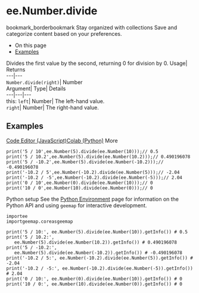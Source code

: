  
#  ee.Number.divide
bookmark_borderbookmark Stay organized with collections  Save and categorize content based on your preferences. 
  * On this page
  * [Examples](https://developers.google.com/earth-engine/apidocs/ee-number-divide#examples)


Divides the first value by the second, returning 0 for division by 0. 
Usage| Returns  
---|---  
`Number.divide(right)`| Number  
Argument| Type| Details  
---|---|---  
this: `left`| Number| The left-hand value.  
`right`| Number| The right-hand value.  
## Examples
[Code Editor (JavaScript)](https://developers.google.com/earth-engine/apidocs/ee-number-divide#code-editor-javascript-sample)[Colab (Python)](https://developers.google.com/earth-engine/apidocs/ee-number-divide#colab-python-sample) More
```
print('5 / 10',ee.Number(5).divide(ee.Number(10)));// 0.5
print('5 / 10.2',ee.Number(5).divide(ee.Number(10.2)));// 0.490196078
print('5 / -10.2',ee.Number(5).divide(ee.Number(-10.2)));// -0.490196078
print('-10.2 / 5',ee.Number(-10.2).divide(ee.Number(5)));// -2.04
print('-10.2 / -5',ee.Number(-10.2).divide(ee.Number(-5)));// 2.04
print('0 / 10',ee.Number(0).divide(ee.Number(10)));// 0
print('10 / 0',ee.Number(10).divide(ee.Number(0)));// 0
```
Python setup
See the [ Python Environment](https://developers.google.com/earth-engine/guides/python_install) page for information on the Python API and using `geemap` for interactive development.
```
importee
importgeemap.coreasgeemap
```
```
print('5 / 10:', ee.Number(5).divide(ee.Number(10)).getInfo()) # 0.5
print('5 / 10.2:',
   ee.Number(5).divide(ee.Number(10.2)).getInfo()) # 0.490196078
print('5 / -10.2:',
   ee.Number(5).divide(ee.Number(-10.2)).getInfo()) # -0.490196078
print('-10.2 / 5:', ee.Number(-10.2).divide(ee.Number(5)).getInfo()) # -2.04
print('-10.2 / -5:', ee.Number(-10.2).divide(ee.Number(-5)).getInfo()) # 2.04
print('0 / 10:', ee.Number(0).divide(ee.Number(10)).getInfo()) # 0
print('10 / 0:', ee.Number(10).divide(ee.Number(0)).getInfo()) # 0
```

